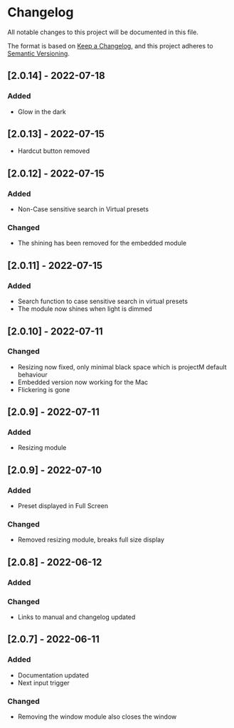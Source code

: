 # Changelog

All notable changes to this project will be documented in this file.

The format is based on [Keep a Changelog](https://keepachangelog.com/en/1.0.0/),
and this project adheres to [Semantic Versioning](https://semver.org/spec/v2.0.0.html).

## [2.0.14] - 2022-07-18
### Added
- Glow in the dark
 
## [2.0.13] - 2022-07-15
- Hardcut button removed

## [2.0.12] - 2022-07-15
### Added
- Non-Case sensitive search in Virtual presets

### Changed
- The shining has been removed for the embedded module

## [2.0.11] - 2022-07-15
### Added
- Search function to case sensitive search in virtual presets
- The module now shines when light is dimmed

## [2.0.10] - 2022-07-11
### Changed
- Resizing now fixed, only minimal black space which is projectM default behaviour
- Embedded version now working for the Mac
- Flickering is gone

## [2.0.9] - 2022-07-11
### Added
- Resizing module

## [2.0.9] - 2022-07-10
### Added
- Preset displayed in Full Screen

### Changed
- Removed resizing module, breaks full size display
 
## [2.0.8] - 2022-06-12
### Added

### Changed
- Links to manual and changelog updated

## [2.0.7] - 2022-06-11
### Added
- Documentation updated
- Next input trigger

### Changed
- Removing the window module also closes the window
